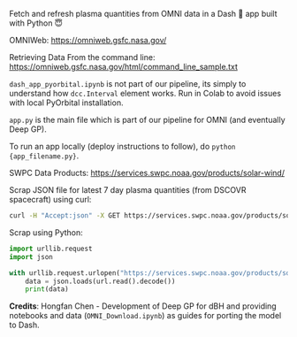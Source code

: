 Fetch and refresh plasma quantities from OMNI data in a Dash 💨 app built with Python 😇

OMNIWeb: https://omniweb.gsfc.nasa.gov/

Retrieving Data From the command line: https://omniweb.gsfc.nasa.gov/html/command_line_sample.txt

`dash_app_pyorbital.ipynb` is not part of our pipeline, its simply to understand how `dcc.Interval` element works. Run in Colab to avoid issues with local PyOrbital installation.

`app.py` is the main file which is part of our pipeline for OMNI (and eventually Deep GP).

To run an app locally (deploy instructions to follow), do `python {app_filename.py}`.


SWPC Data Products: https://services.swpc.noaa.gov/products/solar-wind/

Scrap JSON file for latest 7 day plasma quantities (from DSCOVR spacecraft) using curl: 

```bash
curl -H "Accept:json" -X GET https://services.swpc.noaa.gov/products/solar-wind/plasma-7-day.json -o plasma-7-day.json
```

Scrap using Python:
```python
import urllib.request
import json

with urllib.request.urlopen("https://services.swpc.noaa.gov/products/solar-wind/plasma-7-day.json") as url:
    data = json.loads(url.read().decode())
    print(data)
```

**Credits**:
Hongfan Chen - Development of Deep GP for dBH and providing notebooks and data (`OMNI_Download.ipynb`) as guides for porting the model to Dash.